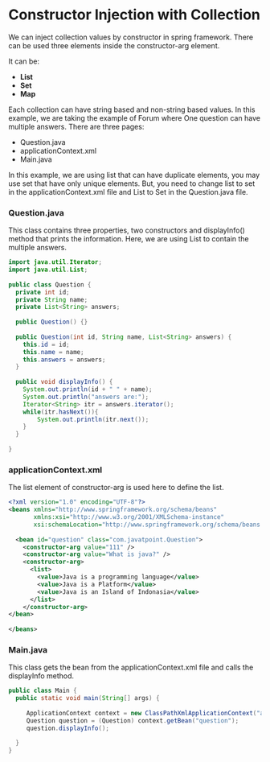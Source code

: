 # Constructor Injection with Collection
We can inject collection values by constructor in spring framework. There can be used three elements inside the constructor-arg element.

It can be:
- **List**
- **Set**
- **Map**

Each collection can have string based and non-string based values.
In this example, we are taking the example of Forum where One question can have multiple answers. There are three pages:

- Question.java
- applicationContext.xml
- Main.java

In this example, we are using list that can have duplicate elements, you may use set that have only unique elements. But, you need to change list to set in the applicationContext.xml file and List to Set in the Question.java file.

### Question.java
This class contains three properties, two constructors and displayInfo() method that prints the information. Here, we are using List to contain the multiple answers.

```java
import java.util.Iterator;  
import java.util.List;  
  
public class Question {  
  private int id;  
  private String name;  
  private List<String> answers;  
  
  public Question() {}  
  
  public Question(int id, String name, List<String> answers) {    
    this.id = id;  
    this.name = name;  
    this.answers = answers;  
  }  
  
  public void displayInfo() {  
    System.out.println(id + " " + name);  
    System.out.println("answers are:");  
    Iterator<String> itr = answers.iterator();  
    while(itr.hasNext()){  
        System.out.println(itr.next());  
    }  
  }  
 
}  
```

### applicationContext.xml
The list element of constructor-arg is used here to define the list.

```xml
<?xml version="1.0" encoding="UTF-8"?>  
<beans xmlns="http://www.springframework.org/schema/beans"
       xmlns:xsi="http://www.w3.org/2001/XMLSchema-instance"
       xsi:schemaLocation="http://www.springframework.org/schema/beans http://www.springframework.org/schema/beans/spring-beans.xsd">
  
  <bean id="question" class="com.javatpoint.Question">  
    <constructor-arg value="111" />  
    <constructor-arg value="What is java?" />
    <constructor-arg>  
      <list>  
        <value>Java is a programming language</value>  
        <value>Java is a Platform</value>  
        <value>Java is an Island of Indonasia</value>  
      </list>  
    </constructor-arg>  
</bean>  
  
</beans>  
```

### Main.java
This class gets the bean from the applicationContext.xml file and calls the displayInfo method.

```java
public class Main {  
  public static void main(String[] args) {  
  
     ApplicationContext context = new ClassPathXmlApplicationContext("applicationContext.xml");
     Question question = (Question) context.getBean("question");
     question.displayInfo();
      
  }  
}  
```
